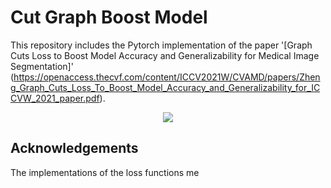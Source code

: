 # Cut Graph Boost Model

This repository includes the Pytorch implementation of the paper '[Graph Cuts Loss to Boost Model Accuracy and Generalizability for Medical Image Segmentation]' (https://openaccess.thecvf.com/content/ICCV2021W/CVAMD/papers/Zheng_Graph_Cuts_Loss_To_Boost_Model_Accuracy_and_Generalizability_for_ICCVW_2021_paper.pdf).

<p align="center">
  <img src="./graph_cuts_loss.png">
</p>

## Acknowledgements

The implementations of the loss functions me